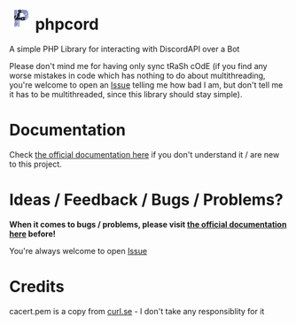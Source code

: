 # <img src="icon.png" width="40" height="40"> phpcord
A simple PHP Library for interacting with DiscordAPI over a Bot

Please don't mind me for having only sync tRaSh cOdE (if you find any worse mistakes in code which has nothing to do about multithreading, you're welcome to open an <a href="https://github.com/HimmelKreis4865/phpcord/issues/new">Issue</a> telling me how bad I am, but don't tell me it has to be multithreaded, since this library should stay simple).

# Documentation
Check <a href="https://app.gitbook.com/@himmelkreis4865/s/phpcord/">the official documentation here</a> if you don't understand it / are new to this project.

# Ideas / Feedback / Bugs / Problems? 
**When it comes to bugs / problems, please visit <a href="https://app.gitbook.com/@himmelkreis4865/s/phpcord/">the official documentation here</a> before!**

You're always welcome to open <a href="https://github.com/HimmelKreis4865/phpcord/issues/new">Issue</a>

# Credits
cacert.pem is a copy from <a href="https://curl.se/docs/caextract.html">curl.se</a> - I don't take any responsiblity for it
